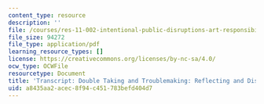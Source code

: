 ```yaml
---
content_type: resource
description: ''
file: /courses/res-11-002-intentional-public-disruptions-art-responsibility-and-pedagogy-fall-2017/a8435aa2acec8f94c451783befd404d7_MITRES11-002F17_Video_06_300k.pdf
file_size: 94272
file_type: application/pdf
learning_resource_types: []
license: https://creativecommons.org/licenses/by-nc-sa/4.0/
ocw_type: OCWFile
resourcetype: Document
title: 'Transcript: Double Taking and Troublemaking: Reflecting and Disrupting'
uid: a8435aa2-acec-8f94-c451-783befd404d7
---
```

